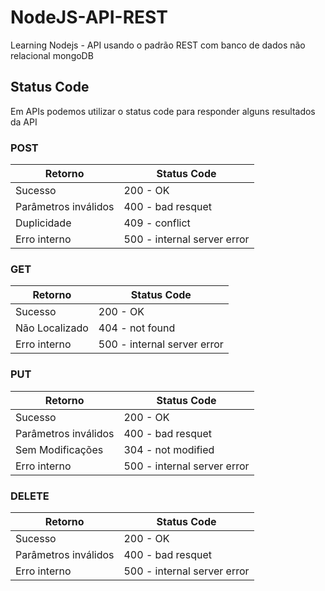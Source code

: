 # NodeJS-API-REST

Learning Nodejs - API usando o padrão REST com banco de dados não relacional mongoDB

## Status Code

Em APIs podemos utilizar o status code para responder alguns resultados da API

### POST 

Retorno|Status Code
-------|-----
Sucesso | 200 - OK
Parâmetros inválidos | 400 - bad resquet
Duplicidade | 409 - conflict
Erro interno | 500 - internal server error

### GET

Retorno|Status Code
-------|-----
Sucesso | 200 - OK
Não Localizado | 404 - not found
Erro interno | 500 - internal server error

### PUT

Retorno|Status Code
-------|-----
Sucesso | 200 - OK
Parâmetros inválidos | 400 - bad resquet
Sem Modificações | 304 - not modified
Erro interno | 500 - internal server error

### DELETE

Retorno|Status Code
-------|-----
Sucesso | 200 - OK
Parâmetros inválidos | 400 - bad resquet
Erro interno | 500 - internal server error


